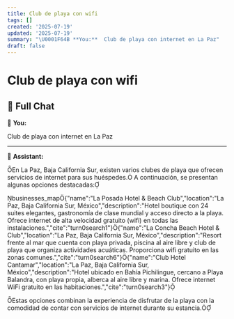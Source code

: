 ```yaml
---
title: Club de playa con wifi
tags: []
created: '2025-07-19'
updated: '2025-07-19'
summary: "\U0001F64B **You:**  Club de playa con internet en La Paz"
draft: false
---
```


# Club de playa con wifi

## 🧠 Full Chat

🙋 **You:**

Club de playa con internet en La Paz

---

🤖 **Assistant:**

En La Paz, Baja California Sur, existen varios clubes de playa que ofrecen servicios de internet para sus huéspedes. A continuación, se presentan algunas opciones destacadas:

businesses_map{"name":"La Posada Hotel & Beach Club","location":"La Paz, Baja California Sur, México","description":"Hotel boutique con 24 suites elegantes, gastronomía de clase mundial y acceso directo a la playa. Ofrece internet de alta velocidad gratuito (wifi) en todas las instalaciones.","cite":"turn0search1"}{"name":"La Concha Beach Hotel & Club","location":"La Paz, Baja California Sur, México","description":"Resort frente al mar que cuenta con playa privada, piscina al aire libre y club de playa que organiza actividades acuáticas. Proporciona wifi gratuito en las zonas comunes.","cite":"turn0search6"}{"name":"Club Hotel Cantamar","location":"La Paz, Baja California Sur, México","description":"Hotel ubicado en Bahía Pichilingue, cercano a Playa Balandra, con playa propia, alberca al aire libre y marina. Ofrece internet WiFi gratuito en las habitaciones.","cite":"turn0search3"}

Estas opciones combinan la experiencia de disfrutar de la playa con la comodidad de contar con servicios de internet durante su estancia.